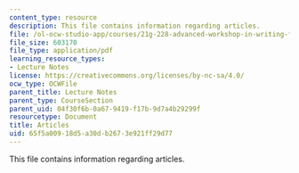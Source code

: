 ```yaml
---
content_type: resource
description: This file contains information regarding articles.
file: /ol-ocw-studio-app/courses/21g-228-advanced-workshop-in-writing-for-social-sciences-and-architecture-els-spring-2007/65f5a00918d5a30db2673e921ff29d77_MIT21G.228S07_articles_comp.pdf
file_size: 603170
file_type: application/pdf
learning_resource_types:
- Lecture Notes
license: https://creativecommons.org/licenses/by-nc-sa/4.0/
ocw_type: OCWFile
parent_title: Lecture Notes
parent_type: CourseSection
parent_uid: 04f30f6b-0a67-9419-f17b-9d7a4b29299f
resourcetype: Document
title: Articles
uid: 65f5a009-18d5-a30d-b267-3e921ff29d77
---
```

This file contains information regarding articles.